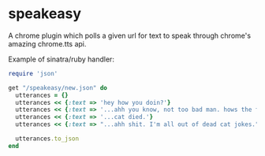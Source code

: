 speakeasy
=========

A chrome plugin which polls a given url for text to speak through chrome's amazing chrome.tts api.

Example of sinatra/ruby handler:


```ruby
require 'json'

get "/speakeasy/new.json" do
  utterances = {}
  utterances << {:text => 'hey how you doin?'}
  utterances << {:text => '...ahh you know, not too bad man. hows the family?'}
  utterances << {:text => '...cat died.'}
  utterances << {:text => "...ahh shit. I'm all out of dead cat jokes."}

  utterances.to_json
end
```
